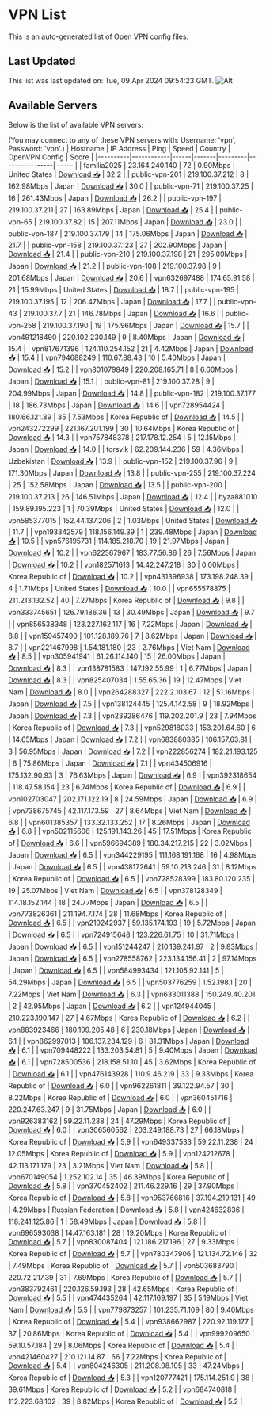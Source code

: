 # VPN List

This is an auto-generated list of Open VPN config files.

## Last Updated

This list was last updated on: Tue, 09 Apr 2024 09:54:23 GMT.
![Alt](https://repobeats.axiom.co/api/embed/186b98318ef1479477931607c1ad7d823f12451f.svg "Repobeats analytics image")

## Available Servers

Below is the list of available VPN servers:

(You may connect to any of these VPN servers with: Username: 'vpn', Password: 'vpn'.)
| Hostname | IP Address | Ping | Speed | Country | OpenVPN Config | Score |
|----------|------------|------|-------|---------|----------------| ----- |
| familia2025 | 23.164.240.140 | 72 | 0.90Mbps | United States | [Download 📥](./configs/server_0_US.ovpn) | 32.2 |
| public-vpn-201 | 219.100.37.212 | 8 | 162.98Mbps | Japan | [Download 📥](./configs/server_1_JP.ovpn) | 30.0 |
| public-vpn-71 | 219.100.37.25 | 16 | 261.43Mbps | Japan | [Download 📥](./configs/server_2_JP.ovpn) | 26.2 |
| public-vpn-197 | 219.100.37.211 | 27 | 163.89Mbps | Japan | [Download 📥](./configs/server_3_JP.ovpn) | 25.4 |
| public-vpn-65 | 219.100.37.82 | 15 | 207.11Mbps | Japan | [Download 📥](./configs/server_4_JP.ovpn) | 23.0 |
| public-vpn-187 | 219.100.37.179 | 14 | 175.06Mbps | Japan | [Download 📥](./configs/server_5_JP.ovpn) | 21.7 |
| public-vpn-158 | 219.100.37.123 | 27 | 202.90Mbps | Japan | [Download 📥](./configs/server_6_JP.ovpn) | 21.4 |
| public-vpn-210 | 219.100.37.198 | 21 | 295.09Mbps | Japan | [Download 📥](./configs/server_7_JP.ovpn) | 21.2 |
| public-vpn-108 | 219.100.37.98 | 9 | 201.68Mbps | Japan | [Download 📥](./configs/server_8_JP.ovpn) | 20.6 |
| vpn632697488 | 174.65.91.58 | 21 | 15.99Mbps | United States | [Download 📥](./configs/server_9_US.ovpn) | 18.7 |
| public-vpn-195 | 219.100.37.195 | 12 | 206.47Mbps | Japan | [Download 📥](./configs/server_10_JP.ovpn) | 17.7 |
| public-vpn-43 | 219.100.37.7 | 21 | 146.78Mbps | Japan | [Download 📥](./configs/server_11_JP.ovpn) | 16.6 |
| public-vpn-258 | 219.100.37.190 | 19 | 175.96Mbps | Japan | [Download 📥](./configs/server_12_JP.ovpn) | 15.7 |
| vpn491218490 | 220.102.230.149 | 9 | 8.40Mbps | Japan | [Download 📥](./configs/server_13_JP.ovpn) | 15.4 |
| vpn817671396 | 124.110.254.152 | 21 | 4.42Mbps | Japan | [Download 📥](./configs/server_14_JP.ovpn) | 15.4 |
| vpn794688249 | 110.67.88.43 | 10 | 5.40Mbps | Japan | [Download 📥](./configs/server_15_JP.ovpn) | 15.2 |
| vpn801079849 | 220.208.165.71 | 8 | 6.60Mbps | Japan | [Download 📥](./configs/server_16_JP.ovpn) | 15.1 |
| public-vpn-81 | 219.100.37.28 | 9 | 204.99Mbps | Japan | [Download 📥](./configs/server_17_JP.ovpn) | 14.8 |
| public-vpn-182 | 219.100.37.177 | 18 | 186.73Mbps | Japan | [Download 📥](./configs/server_18_JP.ovpn) | 14.6 |
| vpn728954424 | 180.66.121.89 | 35 | 7.53Mbps | Korea Republic of | [Download 📥](./configs/server_19_KR.ovpn) | 14.5 |
| vpn243272299 | 221.167.201.199 | 30 | 10.64Mbps | Korea Republic of | [Download 📥](./configs/server_20_KR.ovpn) | 14.3 |
| vpn757848378 | 217.178.12.254 | 5 | 12.15Mbps | Japan | [Download 📥](./configs/server_21_JP.ovpn) | 14.0 |
| torsvik | 62.209.144.236 | 59 | 4.36Mbps | Uzbekistan | [Download 📥](./configs/server_22_UZ.ovpn) | 13.9 |
| public-vpn-152 | 219.100.37.96 | 9 | 171.30Mbps | Japan | [Download 📥](./configs/server_23_JP.ovpn) | 13.8 |
| public-vpn-255 | 219.100.37.224 | 25 | 152.58Mbps | Japan | [Download 📥](./configs/server_24_JP.ovpn) | 13.5 |
| public-vpn-200 | 219.100.37.213 | 26 | 146.51Mbps | Japan | [Download 📥](./configs/server_25_JP.ovpn) | 12.4 |
| byza881010 | 159.89.195.223 | 1 | 70.39Mbps | United States | [Download 📥](./configs/server_26_US.ovpn) | 12.0 |
| vpn585377015 | 152.44.137.206 | 2 | 1.03Mbps | United States | [Download 📥](./configs/server_27_US.ovpn) | 11.7 |
| vpn193342579 | 118.156.149.39 | 1 | 239.48Mbps | Japan | [Download 📥](./configs/server_28_JP.ovpn) | 10.5 |
| vpn576195731 | 114.185.218.70 | 19 | 21.97Mbps | Japan | [Download 📥](./configs/server_29_JP.ovpn) | 10.2 |
| vpn622567967 | 183.77.56.86 | 26 | 7.56Mbps | Japan | [Download 📥](./configs/server_30_JP.ovpn) | 10.2 |
| vpn182571613 | 14.42.247.218 | 30 | 0.00Mbps | Korea Republic of | [Download 📥](./configs/server_31_KR.ovpn) | 10.2 |
| vpn431396938 | 173.198.248.39 | 4 | 1.71Mbps | United States | [Download 📥](./configs/server_32_US.ovpn) | 10.0 |
| vpn655578875 | 211.213.132.52 | 40 | 7.27Mbps | Korea Republic of | [Download 📥](./configs/server_33_KR.ovpn) | 9.8 |
| vpn333745651 | 126.79.186.36 | 13 | 30.49Mbps | Japan | [Download 📥](./configs/server_34_JP.ovpn) | 9.7 |
| vpn856538348 | 123.227.162.117 | 16 | 7.22Mbps | Japan | [Download 📥](./configs/server_35_JP.ovpn) | 8.8 |
| vpn159457490 | 101.128.189.76 | 7 | 8.62Mbps | Japan | [Download 📥](./configs/server_36_JP.ovpn) | 8.7 |
| vpn221467998 | 1.54.181.180 | 23 | 2.76Mbps | Viet Nam | [Download 📥](./configs/server_37_VN.ovpn) | 8.5 |
| vpn305941941 | 61.26.114.140 | 15 | 26.00Mbps | Japan | [Download 📥](./configs/server_38_JP.ovpn) | 8.3 |
| vpn138781583 | 147.192.55.99 | 1 | 6.77Mbps | Japan | [Download 📥](./configs/server_39_JP.ovpn) | 8.3 |
| vpn825407034 | 1.55.65.36 | 19 | 12.47Mbps | Viet Nam | [Download 📥](./configs/server_40_VN.ovpn) | 8.0 |
| vpn264288327 | 222.2.103.67 | 12 | 51.16Mbps | Japan | [Download 📥](./configs/server_41_JP.ovpn) | 7.5 |
| vpn138124445 | 125.4.142.58 | 9 | 18.92Mbps | Japan | [Download 📥](./configs/server_42_JP.ovpn) | 7.3 |
| vpn239286476 | 119.202.201.9 | 23 | 7.94Mbps | Korea Republic of | [Download 📥](./configs/server_43_KR.ovpn) | 7.3 |
| vpn529818033 | 153.201.64.60 | 6 | 14.65Mbps | Japan | [Download 📥](./configs/server_44_JP.ovpn) | 7.2 |
| vpn683880385 | 106.157.63.81 | 3 | 56.95Mbps | Japan | [Download 📥](./configs/server_45_JP.ovpn) | 7.2 |
| vpn222856274 | 182.21.193.125 | 6 | 75.86Mbps | Japan | [Download 📥](./configs/server_46_JP.ovpn) | 7.1 |
| vpn434506916 | 175.132.90.93 | 3 | 76.63Mbps | Japan | [Download 📥](./configs/server_47_JP.ovpn) | 6.9 |
| vpn392318654 | 118.47.58.154 | 23 | 6.74Mbps | Korea Republic of | [Download 📥](./configs/server_48_KR.ovpn) | 6.9 |
| vpn102703047 | 202.171.122.19 | 8 | 24.59Mbps | Japan | [Download 📥](./configs/server_49_JP.ovpn) | 6.9 |
| vpn738675745 | 42.117.173.59 | 27 | 8.64Mbps | Viet Nam | [Download 📥](./configs/server_50_VN.ovpn) | 6.8 |
| vpn601385357 | 133.32.133.252 | 17 | 8.26Mbps | Japan | [Download 📥](./configs/server_51_JP.ovpn) | 6.8 |
| vpn502115606 | 125.191.143.26 | 45 | 17.51Mbps | Korea Republic of | [Download 📥](./configs/server_52_KR.ovpn) | 6.6 |
| vpn596694389 | 180.34.217.215 | 22 | 3.02Mbps | Japan | [Download 📥](./configs/server_53_JP.ovpn) | 6.5 |
| vpn344229195 | 111.168.191.168 | 16 | 4.98Mbps | Japan | [Download 📥](./configs/server_54_JP.ovpn) | 6.5 |
| vpn438172641 | 59.10.213.246 | 31 | 8.12Mbps | Korea Republic of | [Download 📥](./configs/server_55_KR.ovpn) | 6.5 |
| vpn728528399 | 183.80.120.235 | 19 | 25.07Mbps | Viet Nam | [Download 📥](./configs/server_56_VN.ovpn) | 6.5 |
| vpn378128349 | 114.18.152.144 | 18 | 24.77Mbps | Japan | [Download 📥](./configs/server_57_JP.ovpn) | 6.5 |
| vpn773826361 | 211.194.7.174 | 28 | 11.68Mbps | Korea Republic of | [Download 📥](./configs/server_58_KR.ovpn) | 6.5 |
| vpn219242937 | 59.135.174.193 | 19 | 5.72Mbps | Japan | [Download 📥](./configs/server_59_JP.ovpn) | 6.5 |
| vpn724915648 | 123.226.61.75 | 10 | 31.71Mbps | Japan | [Download 📥](./configs/server_60_JP.ovpn) | 6.5 |
| vpn151244247 | 210.139.241.97 | 2 | 9.83Mbps | Japan | [Download 📥](./configs/server_61_JP.ovpn) | 6.5 |
| vpn278558762 | 223.134.156.41 | 2 | 97.14Mbps | Japan | [Download 📥](./configs/server_62_JP.ovpn) | 6.5 |
| vpn584993434 | 121.105.92.141 | 5 | 54.29Mbps | Japan | [Download 📥](./configs/server_63_JP.ovpn) | 6.5 |
| vpn503776259 | 1.52.198.1 | 20 | 7.22Mbps | Viet Nam | [Download 📥](./configs/server_64_VN.ovpn) | 6.3 |
| vpn633011388 | 150.249.40.201 | 2 | 42.95Mbps | Japan | [Download 📥](./configs/server_65_JP.ovpn) | 6.2 |
| vpn124944045 | 210.223.190.147 | 27 | 4.67Mbps | Korea Republic of | [Download 📥](./configs/server_66_KR.ovpn) | 6.2 |
| vpn883923466 | 180.199.205.48 | 6 | 230.18Mbps | Japan | [Download 📥](./configs/server_67_JP.ovpn) | 6.1 |
| vpn862997013 | 106.137.234.129 | 6 | 81.31Mbps | Japan | [Download 📥](./configs/server_68_JP.ovpn) | 6.1 |
| vpn709448222 | 133.203.54.81 | 5 | 9.40Mbps | Japan | [Download 📥](./configs/server_69_JP.ovpn) | 6.1 |
| vpn728500536 | 218.158.51.10 | 45 | 3.62Mbps | Korea Republic of | [Download 📥](./configs/server_70_KR.ovpn) | 6.1 |
| vpn476143928 | 110.9.46.219 | 33 | 9.33Mbps | Korea Republic of | [Download 📥](./configs/server_71_KR.ovpn) | 6.0 |
| vpn962261811 | 39.122.94.57 | 30 | 8.22Mbps | Korea Republic of | [Download 📥](./configs/server_72_KR.ovpn) | 6.0 |
| vpn360451716 | 220.247.63.247 | 9 | 31.75Mbps | Japan | [Download 📥](./configs/server_73_JP.ovpn) | 6.0 |
| vpn926383162 | 59.22.11.238 | 24 | 47.29Mbps | Korea Republic of | [Download 📥](./configs/server_74_KR.ovpn) | 6.0 |
| vpn306560562 | 203.249.188.73 | 27 | 66.18Mbps | Korea Republic of | [Download 📥](./configs/server_75_KR.ovpn) | 5.9 |
| vpn649337533 | 59.22.11.238 | 24 | 12.05Mbps | Korea Republic of | [Download 📥](./configs/server_76_KR.ovpn) | 5.9 |
| vpn124212678 | 42.113.171.179 | 23 | 3.21Mbps | Viet Nam | [Download 📥](./configs/server_77_VN.ovpn) | 5.8 |
| vpn670149054 | 1.252.102.14 | 35 | 46.39Mbps | Korea Republic of | [Download 📥](./configs/server_78_KR.ovpn) | 5.8 |
| vpn370452402 | 211.46.229.16 | 29 | 37.90Mbps | Korea Republic of | [Download 📥](./configs/server_79_KR.ovpn) | 5.8 |
| vpn953766816 | 37.194.219.131 | 49 | 4.29Mbps | Russian Federation | [Download 📥](./configs/server_80_RU.ovpn) | 5.8 |
| vpn424632836 | 118.241.125.86 | 1 | 58.49Mbps | Japan | [Download 📥](./configs/server_81_JP.ovpn) | 5.8 |
| vpn696593038 | 14.47.163.181 | 28 | 19.20Mbps | Korea Republic of | [Download 📥](./configs/server_82_KR.ovpn) | 5.7 |
| vpn830087404 | 121.186.217.196 | 27 | 9.33Mbps | Korea Republic of | [Download 📥](./configs/server_83_KR.ovpn) | 5.7 |
| vpn780347906 | 121.134.72.146 | 32 | 7.49Mbps | Korea Republic of | [Download 📥](./configs/server_84_KR.ovpn) | 5.7 |
| vpn503683790 | 220.72.217.39 | 31 | 7.69Mbps | Korea Republic of | [Download 📥](./configs/server_85_KR.ovpn) | 5.7 |
| vpn383792461 | 220.126.59.193 | 28 | 42.65Mbps | Korea Republic of | [Download 📥](./configs/server_86_KR.ovpn) | 5.5 |
| vpn474435264 | 42.117.169.197 | 35 | 5.19Mbps | Viet Nam | [Download 📥](./configs/server_87_VN.ovpn) | 5.5 |
| vpn779873257 | 101.235.71.109 | 80 | 9.40Mbps | Korea Republic of | [Download 📥](./configs/server_88_KR.ovpn) | 5.4 |
| vpn938662987 | 220.92.119.177 | 37 | 20.86Mbps | Korea Republic of | [Download 📥](./configs/server_89_KR.ovpn) | 5.4 |
| vpn999209650 | 59.10.57.184 | 29 | 8.06Mbps | Korea Republic of | [Download 📥](./configs/server_90_KR.ovpn) | 5.4 |
| vpn421460427 | 210.121.14.87 | 66 | 7.22Mbps | Korea Republic of | [Download 📥](./configs/server_91_KR.ovpn) | 5.4 |
| vpn804246305 | 211.208.98.105 | 33 | 47.24Mbps | Korea Republic of | [Download 📥](./configs/server_92_KR.ovpn) | 5.3 |
| vpn120777421 | 175.114.251.9 | 38 | 39.61Mbps | Korea Republic of | [Download 📥](./configs/server_93_KR.ovpn) | 5.2 |
| vpn684740818 | 112.223.68.102 | 39 | 8.82Mbps | Korea Republic of | [Download 📥](./configs/server_94_KR.ovpn) | 5.2 |
